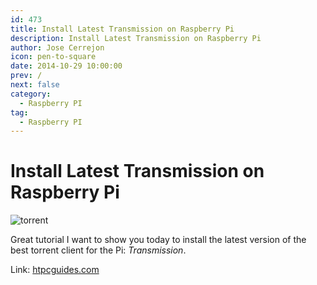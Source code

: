 ```yaml
---
id: 473
title: Install Latest Transmission on Raspberry Pi 
description: Install Latest Transmission on Raspberry Pi
author: Jose Cerrejon
icon: pen-to-square
date: 2014-10-29 10:00:00
prev: /
next: false
category:
  - Raspberry PI
tag:
  - Raspberry PI
---
```


# Install Latest Transmission on Raspberry Pi 

![torrent](/images/torrent.png)

Great tutorial I want to show you today to install the latest version of the best torrent client for the Pi: *Transmission*.

Link: [htpcguides.com](http://www.htpcguides.com/install-transmission-raspberry-pi-latest-version-raspbian/)